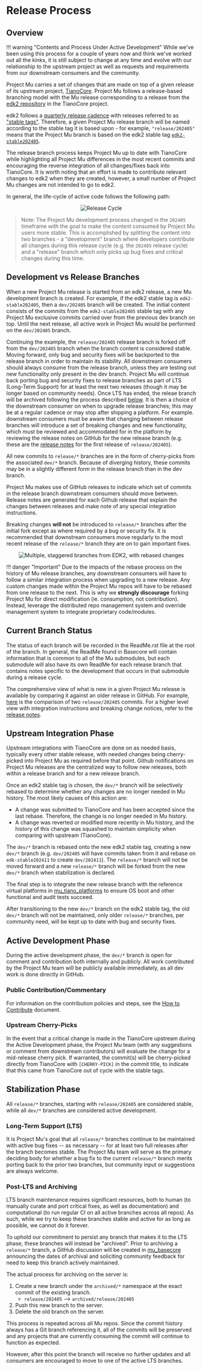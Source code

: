 # Release Process

## Overview

!!! warning "Contents and Process Under Active Development"
    While we've been using this process for a couple of years now and think we've worked out all the kinks, it
    is still subject to change at any time and evolve with our relationship to the upstream project as well as
    requests and requirements from our downstream consumers and the community.

Project Mu carries a set of changes that are made on top of a given release of its upstream project,
[TianoCore](https://www.tianocore.org/). Project Mu follows a release-based branching model with the Mu release
corresponding to a release from the [edk2 repository](https://github.com/tianocore/edk2) in the TianoCore project.

edk2 follows a [quarterly release cadence](https://github.com/tianocore/tianocore.github.io/wiki/EDK-II#stable-tags)
with releases referred to as ["stable tags"](https://github.com/tianocore/edk2/tags). Therefore, a given Project Mu
release branch will be named according to the stable tag it is based upon - for example, `"release/202405"` means that
the Project Mu branch is based on the edk2 stable tag [`edk2-stable202405`](https://github.com/tianocore/edk2/releases/tag/edk2-stable202405).

The release branch process keeps Project Mu up to date with TianoCore while highlighting all Project Mu differences in
the most recent commits and encouraging the reverse integration of all changes/fixes back into TianoCore. It is worth
noting that an effort is made to contribute relevant changes to edk2 when they are created, however, a small number of
Project Mu changes are not intended to go to edk2.

In general, the life-cycle of active code follows the following path:

<center>

  ![Release Cycle](../img/mu_release_flow.png)
</center>

> Note: The Project Mu development process changed in the `202405` timeframe with the goal to make the content consumed
  by Project Mu users more stable. This is accomplished by splitting the content into two branches - a "development"
  branch where developers contribute all changes during this release cycle (e.g. the `202405` release cycle) and a
  "release" branch which only picks up bug fixes and critical changes during this time.

## Development vs Release Branches

When a new Project Mu release is started from an edk2 release, a new Mu development branch is created. For example, if
the edk2 stable tag is `edk2-stable202405`, then a `dev/202405` branch will be created. The initial content consists
of the commits from the `edk2-stable202405` stable tag with any Project Mu exclusive commits carried over from the
previous dev branch on top. Until the next release, all active work in Project Mu would be performed on the
`dev/202405` branch.

Continuing the example, the `release/202405` release branch is forked off from the `dev/202405` branch when the branch
content is considered stable. Moving forward, only bug and security fixes will be backported to the release branch in
order to maintain its stability. All downstream consumers should always consume from the release branch, unless they
are testing out new functionality only present in the dev branch. Project Mu will continue back porting bug and security
fixes to release branches as part of LTS (Long-Term Support) for at least the next two releases (though it may be
longer based on community needs). Once LTS has ended, the releae branch will be archived following the process described
[below](#post-lts-and-archiving). It is then a choice of the downstream consumer on when to upgrade release
branches; this may be at a regular cadence or may stop after shipping a platform. For example. downstream consumers must
be aware that changing between release branches will introduce a set of breaking changes and new functionality, which
must be reviewed and accommodated for in the platform by reviewing the release notes on GitHub for the new release
branch (e.g. these are the [release notes](https://github.com/microsoft/mu_basecore/releases/tag/v2024050000.0.0) for
the first release of `release/202405`).

All new commits to `release/*` branches are in the form of cherry-picks from the associated `dev/*` branch. Because
of diverging history, these commits may be in a slightly different form in the release branch than in the dev branch.

Project Mu makes use of GitHub releases to indicate which set of commits in the release branch downstream consumers
should move between. Release notes are generated for each Github release that explain the changes between releases and
make note of any special integration instructions.

Breaking changes **will not** be introduced to `release/*` branches after the initial fork except as where required by
a bug or security fix. It is recommended that downstream consumers move regularly to the most recent release of the
`release/*` branch they are on to gain important fixes.

<center>

![Multiple, staggered branches from EDK2, with rebased changes](../img/mu_detailed_forking_cycle.png)
</center>

!!! danger "Important"
    Due to the impacts of the rebase process on the history of Mu release branches, any downstream consumers will have
    to follow a similar integration process when upgrading to a new release. Any custom changes made within the Project
    Mu repos will have to be rebased from one release to the next.
    This is why we **strongly discourage** forking Project Mu for direct modification (ie. consumption, not contribution).
    Instead, leverage the distributed repo management system and override management system to integrate proprietary
    code/modules.

## Current Branch Status

The status of each branch will be recorded in the ReadMe.rst file at the root of the branch. In general, the
ReadMe found in Basecore will contain information that is common to all of the Mu submodules, but each submodule will
also have its own ReadMe for each release branch that contains notes specific to the development that occurs in that
submodule during a release cycle.

The comprehensive view of what is new in a given Project Mu release is available by comparing it against an older
release in GitHub. For example, [here](https://github.com/microsoft/mu_basecore/compare/v2024050000.0.0...v2024050000.0.1)
is the comparison of two `release/202405` commits. For a higher level view with integration instructions and breaking
change notices, refer to the [release notes](https://github.com/microsoft/mu_basecore/releases/tag/v2024050000.0.1).

## Upstream Integration Phase

Upstream integrations with TianoCore are done on as needed basis, typically every other stable release, with needed
changes being cherry-picked into Project Mu as required before that point. Github notifications on Project Mu releases
are the centralized way to follow new releases, both within a release branch and for a new release branch.

Once an edk2 stable tag is chosen, the `dev/*` branch will be selectively rebased to determine whether any changes are
no longer needed in Mu history. The most likely causes of this action are:

* A change was submitted to TianoCore and has been accepted since the last rebase. Therefore, the change is no longer
  needed in Mu history.
* A change was reverted or modified more recently in Mu history, and the history of this change was squashed to
  maintain simplicity when comparing with upstream (TianoCore).

The `dev/*` branch is rebased onto the new edk2 stable tag, creating a new `dev/*` branch (e.g. `dev/202405` will have
commits taken from it and rebase on `edk-stable202411` to create `dev/202411`). The `release/*` branch will not be
moved forward and a new `release/*` branch will be forked from the new `dev/*` branch when stabilization is declared.

The final step is to integrate the new release branch with the reference virtual platforms in
[mu_tiano_platforms](https://github.com/microsoft/mu_tiano_platforms) to ensure OS boot and other functional and audit
tests succeed.

After transitioning to the new `dev/*` branch on the edk2 stable tag, the old `dev/*` branch will not be maintained,
only older `release/*` branches, per community need, will be kept up to date with bug and security fixes.

## Active Development Phase

During the active development phase, the `dev/*` branch is open for comment and contribution both internally and
publicly. All work contributed by the Project Mu team will be publicly available immediately, as all dev work is done
directly in GitHub.

### Public Contribution/Commentary

For information on the contribution policies and steps, see the [How to Contribute](/How/contributing) document.

### Upstream Cherry-Picks

In the event that a critical change is made in the TianoCore upstream during the Active Development phase, the Project
Mu team (with any suggestions or comment from downstream contributors) will evaluate the change for a mid-release
cherry pick. If warranted, the commit(s) will be cherry-picked directly from TianoCore with `[CHERRY-PICK]` in the
commit title, to indicate that this came from TianoCore out of cycle with the stable tags.

## Stabilization Phase

All `release/*` branches, starting with `release/202405` are considered stable, while all `dev/*` branches are
considered active development.

### Long-Term Support (LTS)

It is Project Mu's goal that all `release/*` branches continue to be maintained with active bug fixes
-- as necessary -- for at least two full releases after the branch becomes stable. The Project Mu team will serve as
the primary deciding body for whether a bug fix to the current `release/*` branch merits porting back to the prior two
branches, but community input or suggestions are always welcome.

### Post-LTS and Archiving

LTS branch maintenance requires significant resources, both to human (to manually curate and port critical fixes, as
well as documentation) and computational (to run regular CI on all active branches across all repos). As such, while
we try to keep these branches stable and active for as long as possible, we cannot do it forever.

To uphold our commitment to persist any branch that makes it to the LTS phase, these branches will instead be
"archived". Prior to archiving a `release/*` branch, a GitHub discussion will be created in
[mu_basecore](https://github.com/microsoft/mu_basecore/discussions) announcing the dates of archival and soliciting
community feedback for need to keep this branch actively maintained.

The actual process for archiving on the server is:

1. Create a new branch under the `archived/*` namespace at the exact commit of the existing branch.
    * `release/202405` --> `archived/release/202405`
2. Push this new branch to the server.
3. Delete the old branch on the server.

This process is repeated across all Mu repos. Since the commit history always has a Git branch referencing it, all
of the commits will be preserved and any projects that are currently consuming the commit will continue to function
as expected.

However, after this point the branch will receive no further updates and all consumers are encouraged to move to one
of the active LTS branches.
